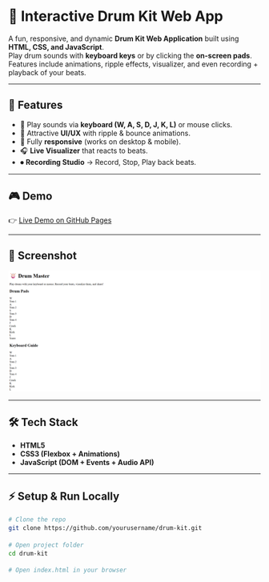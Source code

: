 # 🥁 Interactive Drum Kit Web App

A fun, responsive, and dynamic **Drum Kit Web Application** built using **HTML, CSS, and JavaScript**.  
Play drum sounds with **keyboard keys** or by clicking the **on-screen pads**. Features include animations, ripple effects, visualizer, and even recording + playback of your beats.

---

## 🚀 Features
- 🎹 Play sounds via **keyboard (W, A, S, D, J, K, L)** or mouse clicks.
- 🎨 Attractive **UI/UX** with ripple & bounce animations.
- 📱 Fully **responsive** (works on desktop & mobile).
- 🎧 **Live Visualizer** that reacts to beats.
- ⏺ **Recording Studio** → Record, Stop, Play back beats.

---

## 🎮 Demo
👉 [Live Demo on GitHub Pages](https://yourusername.github.io/drum-kit)

---

## 📸 Screenshot
![Drum Kit Screenshot](./assets/screenshot.png)

---

## 🛠️ Tech Stack
- **HTML5**
- **CSS3 (Flexbox + Animations)**
- **JavaScript (DOM + Events + Audio API)**

---

## ⚡ Setup & Run Locally
```bash
# Clone the repo
git clone https://github.com/yourusername/drum-kit.git

# Open project folder
cd drum-kit

# Open index.html in your browser
